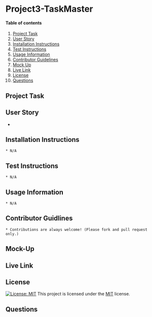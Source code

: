 # Project3-TaskMaster

#### Table of contents

1. [Project Task](#project-task)
2. [User Story](#user-story)
3. [Installation Instructions](#installation-instruction)
4. [Test Instructions](#test-instruction)
5. [Usage Information](#usage-information)
6. [Contributor Guidelines](#contributor-guidelines)
7. [Mock Up](#mock-up)
8. [Live Link](#live-link)
9. [License](#license)
10. [Questions](#questions)

## Project Task



## User Story

* 

## Installation Instructions

    * N/A

## Test Instructions

    * N/A

## Usage Information
    * N/A

## Contributor Guidlines

    * Contributions are always welcome! (Please fork and pull request only.)

## Mock-Up



## Live Link



## License 

[![License: MIT](https://img.shields.io/badge/License-MIT-yellow.svg)](https://opensource.org/licenses/MIT) This project is licensed under the [MIT](https://opensource.org/licenses/MIT) license.
    
## Questions
